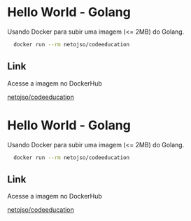 
# Hello World - Golang

Usando Docker para subir uma imagem (<= 2MB) do Golang.


```bash
  docker run --rm netojso/codeeducation
```
    
## Link

Acesse a imagem no DockerHub

[netojso/codeeducation](https://github.com/matiassingers/awesome-readme)

# Hello World - Golang

Usando Docker para subir uma imagem (<= 2MB) do Golang.

```bash
  docker run --rm netojso/codeeducation
```

## Link

Acesse a imagem no DockerHub

[netojso/codeeducation](https://github.com/matiassingers/awesome-readme)